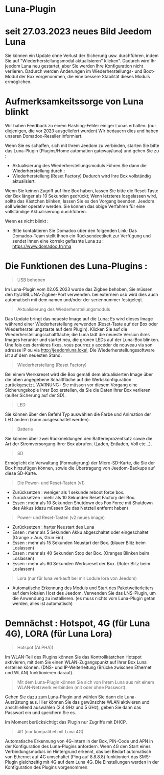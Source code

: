 # Luna-Plugin

# seit 27.03.2023 neues Bild Jeedom Luna
Sie können ein Update ohne Verlust der Sicherung usw. durchführen, indem Sie auf "Wiederherstellungsmodul aktualisieren" klicken". Dadurch wird Ihr jeedom Luna neu gestartet, aber Sie werden Ihre Konfiguration nicht verlieren. Dadurch werden Änderungen im Wiederherstellungs- und Boot-Modul der Box vorgenommen, die eine bessere Stabilität dieses Moduls ermöglichen.

# Aufmerksamkeitssorge von Luna blinkt

Wir haben Feedback zu einem Flashing-Fehler einiger Lunas erhalten. (nur diejenigen, die vor 2023 ausgeliefert wurden)
Wir bedauern dies und haben unseren Domadoo-Reseller informiert.

Wenn Sie es schaffen, sich mit Ihrem Jeedom zu verbinden, starten Sie bitte das Luna-Plugin (Plugins/Home automation gateway/luna) und gehen Sie zu : 
  - Aktualisierung des Wiederherstellungsmoduls
Führen Sie dann die Wiederherstellung durch :
  - Wiederherstellung (Reset Factory)
Dadurch wird Ihre Box vollständig aktualisiert.

Wenn Sie keinen Zugriff auf Ihre Box haben, lassen Sie bitte die Reset-Taste der Box länger als 10 Sekunden gedrückt; Wenn letzteres losgelassen wird, sollte das Kästchen blinken; lassen Sie es den Vorgang beenden. Jeedom soll wieder operativ werden. Sie können das obige Verfahren für eine vollständige Aktualisierung durchführen.

Wenn es nicht blinkt : 
 - Bitte kontaktieren Sie Domadoo über den folgenden Link; Das Domadoo-Team stellt Ihnen ein Rücksendeetikett zur Verfügung und sendet Ihnen eine korrekt geflashte Luna zu :
https://www.domadoo.fr/rma

# Die Funktionen des Luna-Plugins :

> USB behoben

Im Luna-Plugin vom 02.05.2023 wurde das Zigbee behoben, Sie müssen den ttyUSBLUNA-Zigbee-Port verwenden. bei externem usb wird dies auch automatisch mit dem namen und/oder der seriennummer festgelegt.

> Aktualisierung des Wiederherstellungsmoduls

Das Update bringt das neueste Image auf die Luna; Es wird dieses Image während einer Wiederherstellung verwenden (Reset-Taste auf der Box oder Wiederherstellungstaste auf dem Plugin).
Klicken Sie auf die Wiederherstellungsschaltfläche; die Luna lädt die neueste Version ihres Images herunter und startet neu, die grünen LEDs auf der Luna-Box blinken. 
Une fois ces dernières fixes, vous pourrez y accéder de nouveau via son adresse IP ou via http://jeedomluna.lokal; Die Wiederherstellungssoftware ist auf dem neuesten Stand.

> Wiederherstellung (Reset Factory)

Bei einem Werksreset wird die Box gemäß dem aktualisierten Image über die oben angegebene Schaltfläche auf die Werkskonfiguration zurückgesetzt. WARNUNG : Sie müssen vor diesem Vorgang eine Sicherungskopie Ihrer Box erstellen, da Sie die Daten Ihrer Box verlieren (außer Sicherung auf der SD).

> LED

Sie können über den Befehl Typ auswählen die Farbe und Animation der LED ändern (kann ausgeschaltet werden).

> Batterie

Sie können über zwei Rückmeldungen den Batterieprozentsatz sowie die Art der Stromversorgung Ihrer Box abrufen. (Laden, Entladen, Voll etc…).

> SD

Ermöglicht die Verwaltung (Formatierung) der Micro-SD-Karte, die Sie der Box hinzufügen können, sowie die Übertragung von Jeedom-Backups auf diese SD-Karte.

> Die Power- und Reset-Tasten (v1)

- Zurücksetzen : weniger als 1 sekunde reboot force box.
- Zurücksetzen : mehr als 10 Sekunden Reset Factory der Box.
- Essen : mehr als 10 Sekunden Shutdown des Fox Force mit Shutdown des Akkus (dazu müssen Sie das Netzteil entfernt haben)

> Power- und Reset-Tasten (v2 neues image)

- Zurücksetzen : harter Neustart des Luna
- Essen : mehr als 5 Sekunden Akku abgeschaltet oder eingeschaltet (Orange > Aus, Grün Ein)
- Essen : mehr als 15 Sekunden Neustart der Box. (blauer Blitz beim Loslassen)
- Essen : mehr als 40 Sekunden Stop der Box. (Oranges Blinken beim Loslassen)
- Essen : mehr als 60 Sekunden Werksreset der Box. (Roter Blitz beim Loslassen)

> Lora (nur für luna verkauft bei mir Lodule lora von Jeedom)

- Automatische Erkennung des Moduls und Start des Paketweiterleiters auf dem lokalen Host des Jeedom. Verwenden Sie das LNS-Plugin, um die Anwendung zu installieren. (es muss nichts vom Luna-Plugin getan werden, alles ist automatisch)

# Demnächst : Hotspot, 4G (für Luna 4G), LORA (für Luna Lora)

> Hotspot (ALPHA))

Im WLAN-Teil des Plugins können Sie das Kontrollkästchen Hotspot aktivieren, mit dem Sie einen WLAN-Zugangspunkt auf Ihrer Box Luna erstellen können. (DNS- und IP-Weiterleitung (Brücke zwischen Ethernet und WLAN) funktionieren darauf).

> Mit dem Luna-Plugin können Sie sich von Ihrem Luna aus mit einem WLAN-Netzwerk verbinden (mit oder ohne Passwort).

Gehen Sie dazu zum Luna-Plugin und wählen Sie dann die Luna-Ausrüstung aus. Hier können Sie das gewünschte WLAN aktivieren und anschließend auswählen (2.4 GHz und 5 GHz), geben Sie dann das Passwort ein und speichern Sie es.

Im Moment berücksichtigt das Plugin nur Zugriffe mit DHCP.

> 4G (nur kompatibel mit Luna 4G)

Automatische Erkennung von 4G-intern in der Box, PIN-Code und APN in der Konfiguration des Luna-Plugins anfordern.
Wenn 4G den Start eines Verbindungsmoduls im Hintergrund erkennt, das bei Bedarf automatisch von Ethernet auf 4G umschaltet (Ping auf 8.8.8.8) funktioniert das SMS-Plugin gleichzeitig mit 4G auf dem Luna 4G.
Die Einstellungen werden in der Konfiguration des Plugins vorgenommen.
